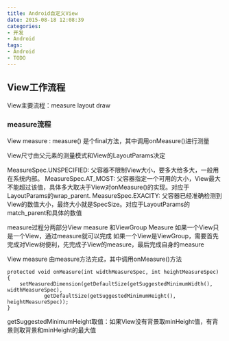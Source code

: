 ```yaml
---
title: Android自定义View
date: 2015-08-18 12:08:39
categories:
- 开发
- Android
tags:
- Android
- TODO
---
```


## View工作流程
View主要流程：measure layout draw

### measure流程
View measure : measure() 是个final方法，其中调用onMeasure()进行测量

View尺寸由父元素的测量模式和View的LayoutParams决定

MeasureSpec.UNSPECIFIED: 父容器不限制View大小，要多大给多大，一般用在系统内部。
MeasureSpec.AT_MOST: 父容器指定一个可用的大小，View最大不能超过该值，具体多大取决于View对onMeasure()的实现。对应于LayoutParams的wrap_parent.
MeasureSpec.EXACITY: 父容器已经准确检测到View的数值大小，最终大小就是SpecSize。对应于LayoutParams的match_parent和具体的数值

measure过程分两部分View measure 和ViewGroup Measure
如果一个View只是一个View，通过measure就可以完成
如果一个View是ViewGroup，需要首先完成对View树便利，先完成子View的measure，最后完成自身的measure

View measure 由measure方法完成，其中调用onMeasure()方法
```
protected void onMeasure(int widthMeasureSpec, int heightMeasureSpec) {
    setMeasuredDimension(getDefaultSize(getSuggestedMinimumWidth(), widthMeasureSpec),
            getDefaultSize(getSuggestedMinimumHeight(), heightMeasureSpec));
}
```
getSuggestedMinimumHeight取值：如果View没有背景取minHeight值，有背景则取背景和minHeight的最大值
